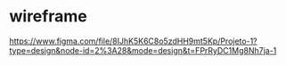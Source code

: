 # wireframe

https://www.figma.com/file/8IJhK5K6C8o5zdHH9mt5Kp/Projeto-1?type=design&node-id=2%3A28&mode=design&t=FPrRyDC1Mg8Nh7ja-1
